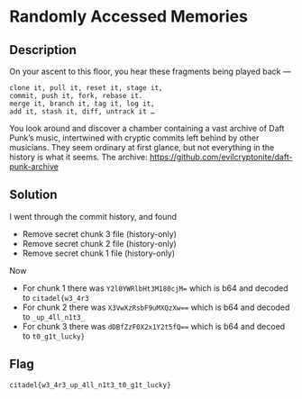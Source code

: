 # Randomly Accessed Memories

## Description

On your ascent to this floor, you hear these fragments being played back —

```
clone it, pull it, reset it, stage it, 
commit, push it, fork, rebase it. 
merge it, branch it, tag it, log it, 
add it, stash it, diff, untrack it … 
```
You look around and discover a chamber containing a vast archive of Daft Punk’s music, intertwined with cryptic commits left behind by other musicians. They seem ordinary at first glance, but not everything in the history is what it seems. The archive: https://github.com/evilcryptonite/daft-punk-archive

## Solution

I went through the commit history, and found 
- Remove secret chunk 3 file (history-only)
- Remove secret chunk 2 file (history-only)
- Remove secret chunk 1 file (history-only)

Now
- For chunk 1 there was `Y2l0YWRlbHt3M180cjM=` which is b64 and decoded to `citadel{w3_4r3`
- For chunk 2 there was `X3VwXzRsbF9uMXQzXw==` which is b64 and decoded to `_up_4ll_n1t3_`
- For chunk 3 there was `dDBfZzF0X2x1Y2t5fQ==` which is b64 and decoed to `t0_g1t_lucky}`


## Flag
`citadel{w3_4r3_up_4ll_n1t3_t0_g1t_lucky}`

